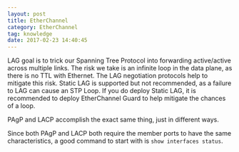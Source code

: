 ```yaml
---
layout: post
title: EtherChannel
category: EtherChannel
tag: knowledge
date: 2017-02-23 14:40:45
---
```

LAG goal is to trick our Spanning Tree Protocol into forwarding active/active across multiple links. The risk we take is an infinite loop in the data plane, as there is no TTL with Ethernet. The LAG negotiation protocols help to mitigate this risk. Static LAG is supported but not recommended, as a failure to LAG can cause an STP Loop. If you do deploy Static LAG, it is recommended to deploy EtherChannel Guard to help mitigate the chances of a loop.

PAgP and LACP accomplish the exact same thing, just in different ways.

Since both PAgP and LACP both require the member ports to have the same characteristics, a good command to start with is `show interfaces status`.